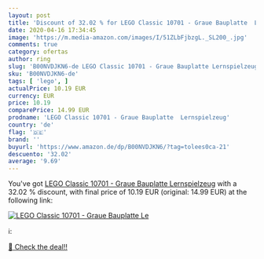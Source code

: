 ```yaml
---
layout: post
title: 'Discount of 32.02 % for LEGO Classic 10701 - Graue Bauplatte  Le'
date: 2020-04-16 17:34:45
image: 'https://m.media-amazon.com/images/I/51ZLbFjbzgL._SL200_.jpg'
comments: true
category: ofertas
author: ring
slug: 'B00NVDJKN6-de LEGO Classic 10701 - Graue Bauplatte Lernspielzeug'
sku: 'B00NVDJKN6-de'
tags: [ 'lego', ]
actualPrice: 10.19 EUR
currency: EUR
price: 10.19
comparePrice: 14.99 EUR
prodname: 'LEGO Classic 10701 - Graue Bauplatte  Lernspielzeug'
country: 'de'
flag: '🇩🇪'
brand: ''
buyurl: 'https://www.amazon.de/dp/B00NVDJKN6/?tag=tolees0ca-21'
descuento: '32.02'
average: '9.69'
---
```


You've got [LEGO Classic 10701 - Graue Bauplatte  Lernspielzeug](https://www.amazon.de/dp/B00NVDJKN6/?tag=tolees0ca-21) with a  32.02 % discount, with final price of 10.19 EUR (original: 14.99 EUR) at the following link:

[![LEGO Classic 10701 - Graue Bauplatte  Le](https://m.media-amazon.com/images/I/51ZLbFjbzgL._SL200_.jpg)](https://www.amazon.de/dp/B00NVDJKN6/?tag=tolees0ca-21)

ℹ️:


[🛒 Check the deal!!](https://www.amazon.de/dp/B00NVDJKN6/?tag=tolees0ca-21)
